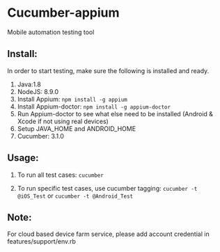 # Cucumber-appium
Mobile automation testing tool

## Install:
In order to start testing, make sure the following is installed and ready.
1. Java:1.8
2. NodeJS: 8.9.0
3. Install Appium: `npm install -g appium`
4. Install Appium-doctor: `npm install -g appium-doctor`
5. Run Appium-doctor to see what else need to be installed (Android & Xcode if not using real devices)
6. Setup JAVA_HOME and ANDROID_HOME
7. Cucumber: 3.1.0

## Usage:
1. To run all test cases:
`cucumber`

2. To run specific test cases, use cucumber tagging:
`cucumber -t @iOS_Test` or `cucumber -t @Android_Test`

## Note:
For cloud based device farm service, please add account credential in features/support/env.rb
